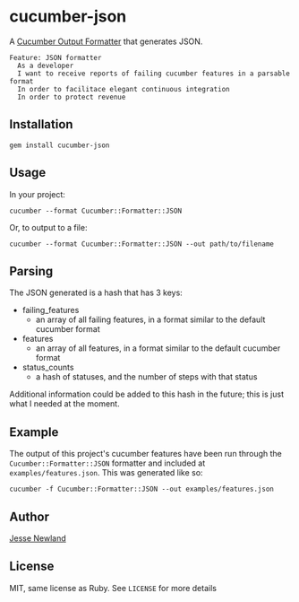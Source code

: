 cucumber-json
=============

A [Cucumber Output Formatter](http://wiki.github.com/aslakhellesoy/cucumber/custom-formatters)
that generates JSON.

    Feature: JSON formatter
      As a developer
      I want to receive reports of failing cucumber features in a parsable format
      In order to facilitace elegant continuous integration
      In order to protect revenue

Installation
------------

    gem install cucumber-json

Usage
-----

In your project:

    cucumber --format Cucumber::Formatter::JSON

Or, to output to a file:

    cucumber --format Cucumber::Formatter::JSON --out path/to/filename

Parsing
-------

The JSON generated is a hash that has 3 keys:

* failing_features
  * an array of all failing features, in a format similar to the default
    cucumber format
* features
  * an array of all  features, in a format similar to the default cucumber
    format
* status_counts
  * a hash of statuses, and the number of steps with that status
  
Additional information could be added to this hash in the future; this is just
what I needed at the moment.

Example
-------

The output of this project's cucumber features have been run through the
`Cucumber::Formatter::JSON` formatter and included at `examples/features.json`.
This was generated like so:

    cucumber -f Cucumber::Formatter::JSON --out examples/features.json

Author
------

[Jesse Newland](http://twitter.com/jnewland)

License
-------

MIT, same license as Ruby. See `LICENSE` for more details